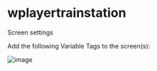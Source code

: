 # wplayertrainstation

Screen settings

Add the following Variable Tags to the screen(s):

![image](https://github.com/TBEMSESG/wplayertrainstation/assets/50730110/c01dec7d-9488-43d8-9dfc-cfab4de2ff4e)




